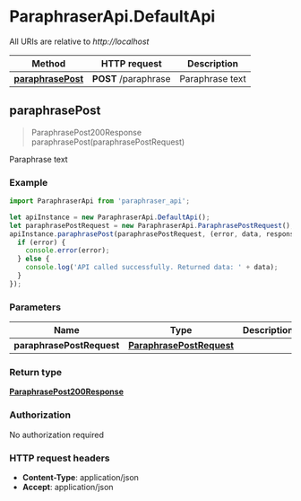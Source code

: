 # ParaphraserApi.DefaultApi

All URIs are relative to *http://localhost*

Method | HTTP request | Description
------------- | ------------- | -------------
[**paraphrasePost**](DefaultApi.md#paraphrasePost) | **POST** /paraphrase | Paraphrase text



## paraphrasePost

> ParaphrasePost200Response paraphrasePost(paraphrasePostRequest)

Paraphrase text

### Example

```javascript
import ParaphraserApi from 'paraphraser_api';

let apiInstance = new ParaphraserApi.DefaultApi();
let paraphrasePostRequest = new ParaphraserApi.ParaphrasePostRequest(); // ParaphrasePostRequest | 
apiInstance.paraphrasePost(paraphrasePostRequest, (error, data, response) => {
  if (error) {
    console.error(error);
  } else {
    console.log('API called successfully. Returned data: ' + data);
  }
});
```

### Parameters


Name | Type | Description  | Notes
------------- | ------------- | ------------- | -------------
 **paraphrasePostRequest** | [**ParaphrasePostRequest**](ParaphrasePostRequest.md)|  | 

### Return type

[**ParaphrasePost200Response**](ParaphrasePost200Response.md)

### Authorization

No authorization required

### HTTP request headers

- **Content-Type**: application/json
- **Accept**: application/json

